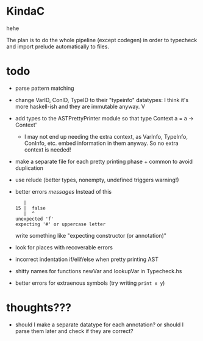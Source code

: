# KindaC

hehe

The plan is to do the whole pipeline (except codegen) in order to typecheck and import prelude automatically to files.



# todo
- parse pattern matching
- change VarID, ConID, TypeID to their "typeinfo" datatypes: I think it's more haskell-ish and they are immutable anyway. V
- add types to the ASTPrettyPrinter module so that
  type Context a = a -> Context'
    - I may not end up needing the extra context, as VarInfo, TypeInfo, ConInfo, etc. embed information in them anyway. So no extra context is needed!
- make a separate file for each pretty printing phase + common to avoid duplication
- use relude (better types, nonempty, undefined triggers warning!)
- better errors *messages*
  Instead of this
  ```
     |
  15 |  false
     |  ^
  unexpected 'f'
  expecting '#' or uppercase letter
  ```

  write something like "expecting constructor (or annotation)"
- look for places with recoverable errors
- incorrect indentation if/elif/else when pretty printing AST
- shitty names for functions newVar and lookupVar in Typecheck.hs
- better errors for extraenous symbols (try writing `print x y`)

# thoughts???
- should I make a separate datatype for each annotation? or should I parse them later and check if they are correct?

